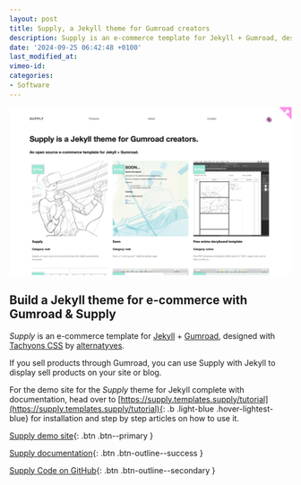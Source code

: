 ```yaml
---
layout: post
title: Supply, a Jekyll theme for Gumroad creators
description: Supply is an e-commerce template for Jekyll + Gumroad, designed with Tachyons CSS by alternatyves.
date: '2024-09-25 06:42:48 +0100'
last_modified_at:
vimeo-id: 
categories:
- Software
---
```



![Storyboard, Hermès Beauté, Tutoriel Yeux](/images/supply-screenshot.png)


## Build a Jekyll theme for e-commerce with Gumroad & Supply
*Supply* is an e-commerce template for [Jekyll](https://jekyllrb.com/) + [Gumroad](https://gumroad.com), designed with [Tachyons CSS](https://github.com/tachyons-css/tachyons) by [alternatyves](https://alternatyves.com/).

If you sell products through Gumroad, you can use Supply with Jekyll to display sell products on your site or blog.

For the demo site for the *Supply* theme for Jekyll complete with documentation, head over to [https://supply.templates.supply/tutorial](https://supply.templates.supply/tutorial){: .b .light-blue .hover-lightest-blue} for installation and step by step articles on how to use it.

[Supply demo site](https://supply.templates.supply){: .btn .btn--primary }

[Supply documentation](https://supply.templates.supply/tutorial/){: .btn .btn-outline--success }


[Supply Code on GitHub](https://github.com/YJPL/Supply/){: .btn .btn-outline--secondary }

